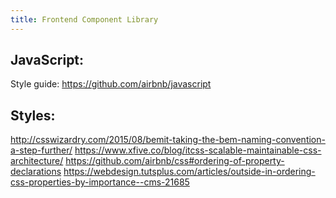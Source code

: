 ```yaml
---
title: Frontend Component Library
---
```


JavaScript:
--------------
Style guide: https://github.com/airbnb/javascript


Styles:
--------------
http://csswizardry.com/2015/08/bemit-taking-the-bem-naming-convention-a-step-further/
https://www.xfive.co/blog/itcss-scalable-maintainable-css-architecture/
https://github.com/airbnb/css#ordering-of-property-declarations
https://webdesign.tutsplus.com/articles/outside-in-ordering-css-properties-by-importance--cms-21685